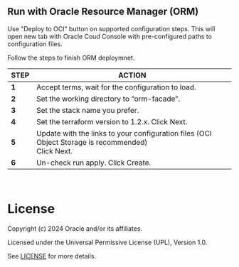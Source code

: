 
## **Run with Oracle Resource Manager (ORM)**

Use "Deploy to OCI" button on supported configuration steps. This will open new tab with Oracle Coud Console with pre-configured paths to configuration files.

Follow the steps to finish ORM deploymnet.

| STEP  | ACTION                                                                                                                                                                                                                                                                                                                                                                                                                                                                                                                                                                                                                                                                   |
| ----- | ------------------------------------------------------------------------------------------------------------------------------------------------------------------------------------------------------------------------------------------------------------------------------------------------------------------------------------------------------------------------------------------------------------------------------------------------------------------------------------------------------------------------------------------------------------------------------------------------------------------------------------------------------------------------ |
| **1** | Accept terms,  wait for the configuration to load.                                                                                                                                                                                                                                                                                                                                                                                                                                                                                                                                                                                                                       |
| **2** | Set the working directory to “orm-facade”.                                                                                                                                                                                                                                                                                                                                                                                                                                                                                                                                                                                                                               |
| **3** | Set the stack name you prefer.                                                                                                                                                                                                                                                                                                                                                                                                                                                                                                                                                                                                                                           |
| **4** | Set the terraform version to 1.2.x. Click Next.                                                                                                                                                                                                                                                                                                                                                                                                                                                                                                                                                                                                                          |
| **5** | Update with the links to your configuration files (OCI Object Storage is recommended) <br> Click Next.                                                                                                                                                                                                                                                                                                                                                                                                                                                                                                                                                             |
| **6** | Un-check run apply. Click Create.                                                                                                                                                                                                                                                                                                                                                                                                                                                                                                                                                                                                                                        |

&nbsp;
&nbsp; 


# License <!-- omit from toc -->

Copyright (c) 2024 Oracle and/or its affiliates.

Licensed under the Universal Permissive License (UPL), Version 1.0.

See [LICENSE](/LICENSE) for more details.
